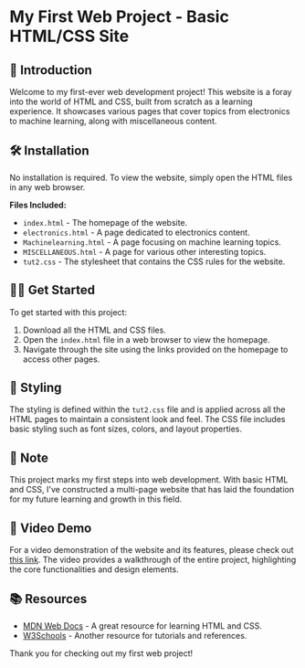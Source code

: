 # My First Web Project - Basic HTML/CSS Site

## 📖 Introduction
Welcome to my first-ever web development project! This website is a foray into the world of HTML and CSS, built from scratch as a learning experience. It showcases various pages that cover topics from electronics to machine learning, along with miscellaneous content.

## 🛠️ Installation
No installation is required. To view the website, simply open the HTML files in any web browser.

**Files Included:**
- `index.html` - The homepage of the website.
- `electronics.html` - A page dedicated to electronics content.
- `Machinelearning.html` - A page focusing on machine learning topics.
- `MISCELLANEOUS.html` - A page for various other interesting topics.
- `tut2.css` - The stylesheet that contains the CSS rules for the website.

## 👨‍🏫 Get Started
To get started with this project:
1. Download all the HTML and CSS files.
2. Open the `index.html` file in a web browser to view the homepage.
3. Navigate through the site using the links provided on the homepage to access other pages.

## 🎨 Styling
The styling is defined within the `tut2.css` file and is applied across all the HTML pages to maintain a consistent look and feel. The CSS file includes basic styling such as font sizes, colors, and layout properties.

## 📝 Note
This project marks my first steps into web development. With basic HTML and CSS, I've constructed a multi-page website that has laid the foundation for my future learning and growth in this field.

## 🎥 Video Demo
For a video demonstration of the website and its features, please check out [this link](https://drive.google.com/file/d/1jFlefAjtLRvcGV2T10auN8Wc0rbJZdB8/view?usp=sharing). The video provides a walkthrough of the entire project, highlighting the core functionalities and design elements.

## 📚 Resources
- [MDN Web Docs](https://developer.mozilla.org/en-US/) - A great resource for learning HTML and CSS.
- [W3Schools](https://www.w3schools.com/) - Another resource for tutorials and references.

Thank you for checking out my first web project!
